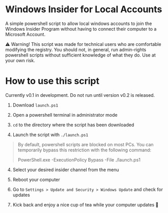 # Windows Insider for Local Accounts
A simple powershell script to allow local windows accounts to
join the Windows Insider Program without having to connect
their computer to a Microsoft Account.

⚠ Warning! This script was made for technical users
who are comfortable modifying the registry. You should not, in general, run
admin-rights powershell scripts without sufficient knowledge of what they do.
Use at your own risk.

# How to use this script

Currently v0.1 in development. Do not run until version v0.2 is released.

1. Download `launch.ps1`

2. Open a powershell terminal in administrator mode

3. `cd` to the directory where the script has been downloaded

4. Launch the script with `./launch.ps1`
>By default, powershell scripts are blocked on most PCs. You can temporarily
>bypass this restriction with the following command:
>
>PowerShell.exe -ExecutionPolicy Bypass -File ./launch.ps1

4. Select your desired insider channel from the menu

5. Reboot your computer

6. Go to `Settings > Update and Security > Windows Update` and check for updates

7. Kick back and enjoy a nice cup of tea while your computer updates 🍵